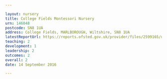 ```yaml
---

layout: nursery
title: College Fields Montessori Nursery
urn: 146048
postcode: SN8 1UA
address: College Fields, MARLBOROUGH, Wiltshire, SN8 1UA
latestReportUrl: https://reports.ofsted.gov.uk/provider/files/2599165/urn/146048.pdf
teaching: 2
development: 1
leadership: 2
outcomes: 2
overall: 2
date: 14 September 2016

---
```

